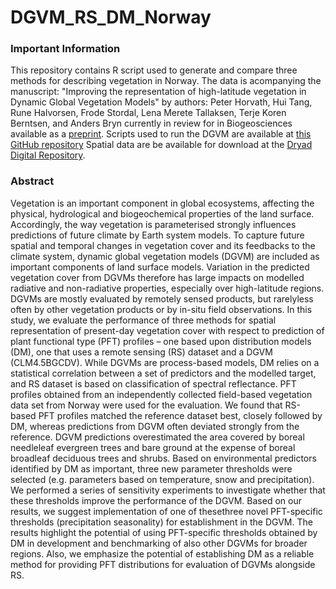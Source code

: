 # DGVM_RS_DM_Norway
### Important Information
This repository contains R script used to generate and compare three methods for describing vegetation in Norway. The data is acompanying the manuscript: "Improving the representation of high-latitude vegetation in Dynamic Global Vegetation Models" by authors: Peter Horvath, Hui Tang, Rune Halvorsen, Frode Stordal, Lena Merete Tallaksen, Terje Koren Berntsen, and Anders Bryn currently in review for in Biogeosciences available as a [preprint](https://doi.org/10.5194/bg-2020-149).
Scripts used to run the DGVM are available at [this GitHub repository](https://github.com/huitang-earth/Horvath_etal_BG2020)
Spatial data are be available for download at the [Dryad Digital Repository](https://doi.org/10.5061/dryad.dfn2z34xn).

### Abstract
Vegetation is an important component in global ecosystems, affecting the physical, hydrological and biogeochemical properties of the land surface. Accordingly, the way vegetation is parameterised strongly influences predictions of future climate by Earth system models. To capture future spatial and temporal changes in vegetation cover and its feedbacks to the climate system, dynamic global vegetation models (DGVM) are included as important components of land surface models. Variation in the predicted vegetation cover from DGVMs therefore has large impacts on modelled radiative and non-radiative properties, especially over high-latitude regions. DGVMs are mostly evaluated by remotely sensed products, but rarelyless often by other vegetation products or by in-situ field observations. In this study, we evaluate the performance of three methods for spatial representation of present-day vegetation cover with respect to prediction of plant functional type (PFT) profiles – one based upon distribution models (DM), one that uses a remote sensing (RS) dataset and a DGVM (CLM4.5BGCDV). While DGVMs are process-based models, DM relies on a statistical correlation between a set of predictors and the modelled target, and RS dataset is based on classification of spectral reflectance. PFT profiles obtained from an independently collected field-based vegetation data set from Norway were used for the evaluation. We found that RS-based PFT profiles matched the reference dataset best, closely followed by DM, whereas predictions from DGVM often deviated strongly from the reference. DGVM predictions overestimated the area covered by boreal needleleaf evergreen trees and bare ground at the expense of boreal broadleaf deciduous trees and shrubs. Based on environmental predictors identified by DM as important, three new parameter thresholds were selected (e.g. parameters based on temperature, snow and precipitation). We performed a series of sensitivity experiments to investigate whether that these thresholds improve the performance of the DGVM. Based on our results, we suggest implementation of one of thesethree novel PFT-specific thresholds (precipitation seasonality) for establishment in the DGVM. The results highlight the potential of using PFT-specific thresholds obtained by DM in development and benchmarking of also other DGVMs for broader regions. Also, we emphasize the potential of establishing DM as a reliable method for providing PFT distributions for evaluation of DGVMs alongside RS.
